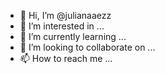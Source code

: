 - 👋 Hi, I’m @julianaaezz
- 👀 I’m interested in ...
- 🌱 I’m currently learning ...
- 💞️ I’m looking to collaborate on ...
- 📫 How to reach me ...

<!---
julianaaezz/julianaaezz is a ✨ special ✨ repository because its `README.md` (this file) appears on your GitHub profile.
You can click the Preview link to take a look at your changes.
<!DOCTYPE html>
<html lang="en">
<head>
   <meta charset="UTF-8">
   <meta http-equipe
